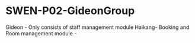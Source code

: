 # SWEN-P02-GideonGroup
Gideon - Only consists of staff management module
Haikang- Booking and Room management module - 
